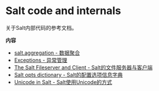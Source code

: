 # Salt code and internals

关于Salt内部代码的参考文档。

**内容**

- [salt.aggregation - 数据聚合](https://github.com/watermelonbig/SaltStack-Chinese-ManualBook/blob/master/24-18-1.salt.aggregation.md)
- [Exceptions - 异常管理](https://github.com/watermelonbig/SaltStack-Chinese-ManualBook/blob/master/24-18-2.salt.exceptions.md)
- [The Salt Fileserver and Client - Salt的文件服务器与客户端](https://github.com/watermelonbig/SaltStack-Chinese-ManualBook/blob/master/24-18-3.The-Salt-Fileserver-and-Client.md)
- [Salt opts dictionary - Salt的配置选项信息字典](https://github.com/watermelonbig/SaltStack-Chinese-ManualBook/blob/master/24-18-4.Salt-opts-dictionary.md)
- [Unicode in Salt - Salt使用Unicode的方式](https://github.com/watermelonbig/SaltStack-Chinese-ManualBook/blob/master/24-18-5.Unicode-in-Salt.md)
